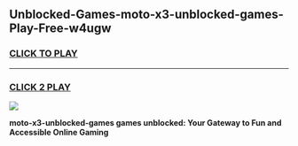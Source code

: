 
## Unblocked-Games-moto-x3-unblocked-games-Play-Free-w4ugw
<h3>
<a href="https://premium76.site?title=moto-x3-unblocked-games&ref=18A">CLICK TO PLAY</a></h3>
<hr>

<h3>
<a href="https://premium76.site?title=moto-x3-unblocked-games&ref=18A">CLICK 2 PLAY</a>
  
</h3>

<a href="https://premium76.site?title=moto-x3-unblocked-games&ref=18A"><img src="https://clearcache.store/games.png"></a>


**moto-x3-unblocked-games games unblocked: Your Gateway to Fun and Accessible Online Gaming**
